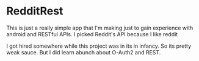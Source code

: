 # RedditRest
This is just a  really simple app that I'm making just to gain experience with android and RESTful APIs.
I picked Reddit's API because I like reddit

I got hired somewhere while this project was in its in infancy. So its pretty weak sauce. But I did learn abunch about O-Auth2 and REST.
